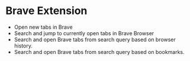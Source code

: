 # Brave Extension

- Open new tabs in Brave
- Search and jump to currently open tabs in Brave Browser
- Search and open Brave tabs from search query based on browser history.
- Search and open Brave tabs from search query based on bookmarks.